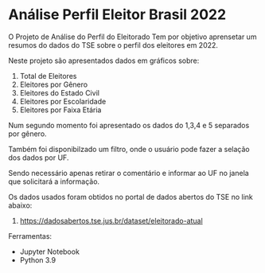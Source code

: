 # Análise Perfil Eleitor Brasil 2022
 
O Projeto de Análise do Perfil do Eleitorado Tem por objetivo aprensetar um resumos do dados
do TSE sobre o perfil dos eleitores em 2022.

Neste projeto são apresentados dados em gráficos sobre:
1. Total de Eleitores
2. Eleitores por Gênero
3. Eleitores do Estado Civil
4. Eleitores por Escolaridade
5. Eleitores por Faixa Etária

Num segundo momento foi apresentado os dados do 1,3,4 e 5 separados por gênero.

Também foi disponibilzado um filtro, onde o usuário pode fazer a selação dos dados por UF.

Sendo necessário apenas retirar o comentário e informar ao UF no janela que solicitará a informação.

Os dados usados foram obtidos no portal de dados abertos do TSE no link abaixo:

1. https://dadosabertos.tse.jus.br/dataset/eleitorado-atual

Ferramentas:
- Jupyter Notebook
- Python 3.9
